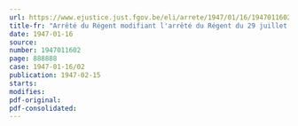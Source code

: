 ```yaml
---
url: https://www.ejustice.just.fgov.be/eli/arrete/1947/01/16/1947011602/justel
title-fr: "Arrêté du Régent modifiant l'arrêté du Régent du 29 juillet 1946, portant fixation du cadre organique et des barèmes du personnel du Ministère des affaires économiques"
date: 1947-01-16
source:
number: 1947011602
page: 888888
case: 1947-01-16/02
publication: 1947-02-15
starts:
modifies:
pdf-original:
pdf-consolidated:
---
```


